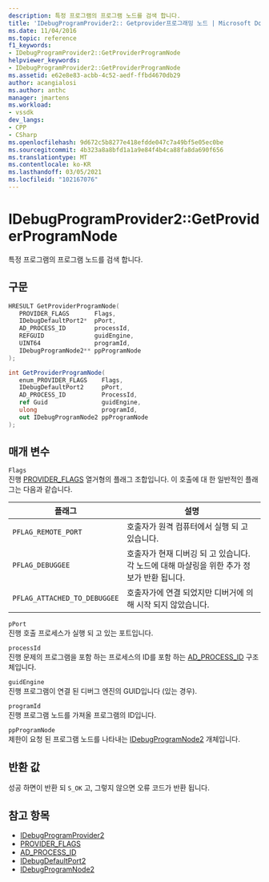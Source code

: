 ```yaml
---
description: 특정 프로그램의 프로그램 노드를 검색 합니다.
title: 'IDebugProgramProvider2:: Getprovider프로그래밍 노드 | Microsoft Docs'
ms.date: 11/04/2016
ms.topic: reference
f1_keywords:
- IDebugProgramProvider2::GetProviderProgramNode
helpviewer_keywords:
- IDebugProgramProvider2::GetProviderProgramNode
ms.assetid: e62e8e83-acbb-4c52-aedf-ffbd4670db29
author: acangialosi
ms.author: anthc
manager: jmartens
ms.workload:
- vssdk
dev_langs:
- CPP
- CSharp
ms.openlocfilehash: 9d672c5b8277e418efdde047c7a49bf5e05ec0be
ms.sourcegitcommit: 4b323a8a8bfd1a1a9e84f4b4ca88fa8da690f656
ms.translationtype: MT
ms.contentlocale: ko-KR
ms.lasthandoff: 03/05/2021
ms.locfileid: "102167076"
---
```

# <a name="idebugprogramprovider2getproviderprogramnode"></a>IDebugProgramProvider2::GetProviderProgramNode
특정 프로그램의 프로그램 노드를 검색 합니다.

## <a name="syntax"></a>구문

```cpp
HRESULT GetProviderProgramNode(
   PROVIDER_FLAGS       Flags,
   IDebugDefaultPort2*  pPort,
   AD_PROCESS_ID        processId,
   REFGUID              guidEngine,
   UINT64               programId,
   IDebugProgramNode2** ppProgramNode
);
```

```csharp
int GetProviderProgramNode(
   enum_PROVIDER_FLAGS    Flags,
   IDebugDefaultPort2     pPort,
   AD_PROCESS_ID          ProcessId,
   ref Guid               guidEngine,
   ulong                  programId,
   out IDebugProgramNode2 ppProgramNode
);
```

## <a name="parameters"></a>매개 변수
`Flags`\
진행 [PROVIDER_FLAGS](../../../extensibility/debugger/reference/provider-flags.md) 열거형의 플래그 조합입니다. 이 호출에 대 한 일반적인 플래그는 다음과 같습니다.

|플래그|설명|
|----------|-----------------|
|`PFLAG_REMOTE_PORT`|호출자가 원격 컴퓨터에서 실행 되 고 있습니다.|
|`PFLAG_DEBUGGEE`|호출자가 현재 디버깅 되 고 있습니다. 각 노드에 대해 마샬링을 위한 추가 정보가 반환 됩니다.|
|`PFLAG_ATTACHED_TO_DEBUGGEE`|호출자가에 연결 되었지만 디버거에 의해 시작 되지 않았습니다.|

`pPort`\
진행 호출 프로세스가 실행 되 고 있는 포트입니다.

`processId`\
진행 문제의 프로그램을 포함 하는 프로세스의 ID를 포함 하는 [AD_PROCESS_ID](../../../extensibility/debugger/reference/ad-process-id.md) 구조체입니다.

`guidEngine`\
진행 프로그램이 연결 된 디버그 엔진의 GUID입니다 (있는 경우).

`programId`\
진행 프로그램 노드를 가져올 프로그램의 ID입니다.

`ppProgramNode`\
제한이 요청 된 프로그램 노드를 나타내는 [IDebugProgramNode2](../../../extensibility/debugger/reference/idebugprogramnode2.md) 개체입니다.

## <a name="return-value"></a>반환 값
 성공 하면이 반환 되 `S_OK` 고, 그렇지 않으면 오류 코드가 반환 됩니다.

## <a name="see-also"></a>참고 항목
- [IDebugProgramProvider2](../../../extensibility/debugger/reference/idebugprogramprovider2.md)
- [PROVIDER_FLAGS](../../../extensibility/debugger/reference/provider-flags.md)
- [AD_PROCESS_ID](../../../extensibility/debugger/reference/ad-process-id.md)
- [IDebugDefaultPort2](../../../extensibility/debugger/reference/idebugdefaultport2.md)
- [IDebugProgramNode2](../../../extensibility/debugger/reference/idebugprogramnode2.md)
